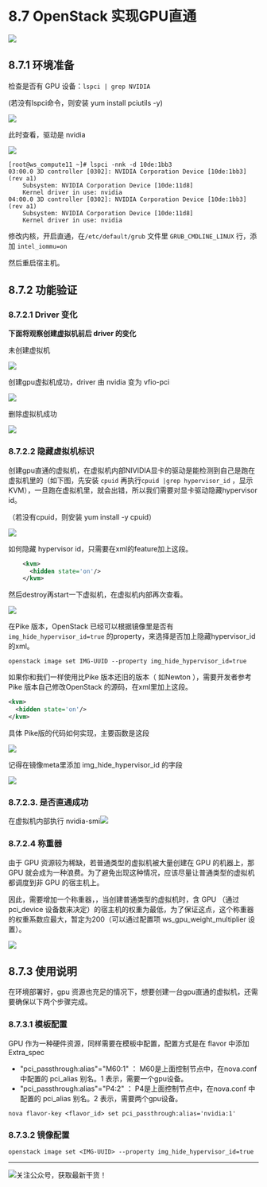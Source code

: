 # 8.7 OpenStack 实现GPU直通

![](http://image.iswbm.com/20200602135014.png)

## 8.7.1 环境准备

检查是否有 GPU 设备：`lspci | grep NVIDIA`

(若没有lspci命令，则安装 yum install pciutils -y)

![](http://image.python-online.cn/20190419144135.png)

此时查看，驱动是 nvidia

![](http://image.python-online.cn/20190419144044.png)

```
[root@ws_compute11 ~]# lspci -nnk -d 10de:1bb3
03:00.0 3D controller [0302]: NVIDIA Corporation Device [10de:1bb3] (rev a1)
	Subsystem: NVIDIA Corporation Device [10de:11d8]
	Kernel driver in use: nvidia
04:00.0 3D controller [0302]: NVIDIA Corporation Device [10de:1bb3] (rev a1)
	Subsystem: NVIDIA Corporation Device [10de:11d8]
	Kernel driver in use: nvidia
```

修改内核，开启直通，在`/etc/default/grub` 文件里 `GRUB_CMDLINE_LINUX` 行，添加 `intel_iommu=on`

然后重启宿主机。

## 8.7.2 功能验证

### 8.7.2.1 Driver 变化

**下面将观察创建虚拟机前后 driver 的变化**

未创建虚拟机

![](http://image.python-online.cn/20190422201117.png)

创建gpu虚拟机成功，driver 由 nvidia 变为 vfio-pci

![](http://image.python-online.cn/20190422201041.png)

删除虚拟机成功

![](http://image.python-online.cn/20190422201117.png)

### 8.7.2.2 隐藏虚拟机标识

创建gpu直通的虚拟机，在虚拟机内部NIVIDIA显卡的驱动是能检测到自己是跑在虚拟机里的（如下图，先安装 `cpuid` 再执行`cpuid |grep hypervisor_id` ，显示KVM），一旦跑在虚拟机里，就会出错，所以我们需要对显卡驱动隐藏hypervisor id。

（若没有cpuid，则安装 yum install -y cpuid）

![](http://image.python-online.cn/20190422205222.png)

如何隐藏 hypervisor id，只需要在xml的feature加上这段。

```xml
    <kvm>
      <hidden state='on'/>
    </kvm>
```

然后destroy再start一下虚拟机，在虚拟机内部再次查看。

![](http://image.python-online.cn/20190422204755.png)

在Pike 版本，OpenStack 已经可以根据镜像里是否有`img_hide_hypervisor_id=true` 的property，来选择是否加上隐藏hypervisor_id的xml。

```
openstack image set IMG-UUID --property img_hide_hypervisor_id=true
```

如果你和我们一样使用比Pike 版本还旧的版本（ 如Newton ），需要开发者参考 Pike 版本自己修改OpenStack 的源码，在xml里加上这段。

```xml
<kvm>
  <hidden state='on'/>
</kvm>
```

具体 Pike版的代码如何实现，主要函数是这段

![](http://image.python-online.cn/20190528105408.png)

记得在镜像meta里添加 img_hide_hypervisor_id 的字段

![](http://image.python-online.cn/20190528105021.png)

### 8.7.2.3. 是否直通成功

在虚拟机内部执行 nvidia-smi![](http://image.python-online.cn/20190528114526.png)

### 8.7.2.4 称重器

由于 GPU 资源较为稀缺，若普通类型的虚拟机被大量创建在 GPU 的机器上，那 GPU 就会成为一种浪费。为了避免出现这种情况，应该尽量让普通类型的虚拟机都调度到非 GPU 的宿主机上。

因此，需要增加一个称重器，，当创建普通类型的虚拟机时，含 GPU （通过pci_device 设备数来决定）的宿主机的权重为最低，为了保证这点，这个称重器的权重系数应最大，暂定为200（可以通过配置项 ws_gpu_weight_multiplier 设置）。

![](http://image.python-online.cn/20190606185531.png)

## 8.7.3 使用说明

在环境部署好，gpu 资源也充足的情况下，想要创建一台gpu直通的虚拟机，还需要确保以下两个步骤完成。

### 8.7.3.1 模板配置

GPU 作为一种硬件资源，同样需要在模板中配置，配置方式是在 flavor 中添加Extra_spec

- "pci_passthrough:alias"="M60:1" ： M60是上面控制节点中，在nova.conf 中配置的 pci_alias 别名。1 表示，需要一个gpu设备。
- "pci_passthrough:alias"="P4:2" ： P4是上面控制节点中，在nova.conf 中配置的 pci_alias 别名。2 表示，需要两个gpu设备。

```
nova flavor-key <flavor_id> set pci_passthrough:alias='nvidia:1'
```

### 8.7.3.2 镜像配置

```
openstack image set <IMG-UUID> --property img_hide_hypervisor_id=true
```



---

![关注公众号，获取最新干货！](http://image.python-online.cn/image-20200320125724880.png)

